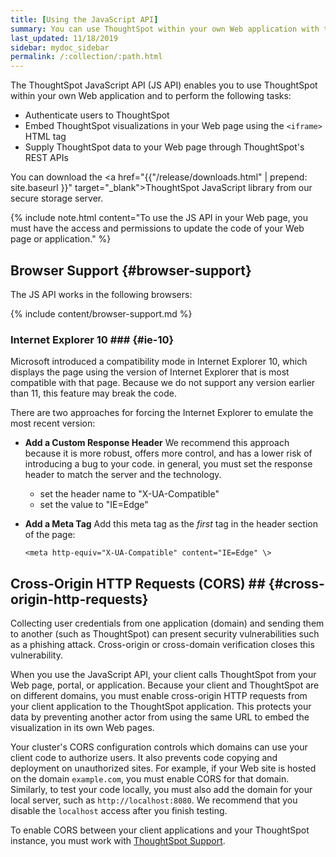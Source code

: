 ```yaml
---
title: [Using the JavaScript API]
summary: You can use ThoughtSpot within your own Web application with the ThoughtSpot JavaScript API.
last_updated: 11/18/2019
sidebar: mydoc_sidebar
permalink: /:collection/:path.html
---
```

The ThoughtSpot JavaScript API (JS API) enables you to use ThoughtSpot
within your own Web application and to perform the following tasks:

-   Authenticate users to ThoughtSpot
-   Embed ThoughtSpot visualizations in your Web page using the `<iframe>` HTML tag
-   Supply ThoughtSpot data to your Web page through ThoughtSpot's REST APIs

You can download the <a href="{{"/release/downloads.html" | prepend: site.baseurl }}" target="_blank">ThoughtSpot JavaScript library</a> from our secure storage server.

{% include note.html content="To use the JS API in your Web page, you must have the access and permissions to
update the code of your Web page or application." %}

## Browser Support {#browser-support}

The JS API works in the following browsers:

{% include content/browser-support.md %}

### Internet Explorer 10 ### {#ie-10}

Microsoft introduced a compatibility mode in Internet Explorer 10, which
displays the page using the version of Internet Explorer that is most
compatible with that page. Because we do not support any version earlier than 11,
this feature may break the code.

There are two approaches for forcing the Internet Explorer to emulate the most recent version:

- **Add a Custom Response Header**
    We recommend this approach because it is more robust, offers more
    control, and has a lower risk of introducing a bug to your code. in general,
    you must set the response header to match the server and the technology.
    * set the header name to "X-UA-Compatible"
    * set the value to "IE=Edge"

- **Add a Meta Tag**
    Add this meta tag as the _first_ tag in the header section of the page:

    ```<meta http-equiv="X-UA-Compatible" content="IE=Edge" \>```

## Cross-Origin HTTP Requests (CORS) ## {#cross-origin-http-requests}

Collecting user credentials from one application (domain) and sending them to
another (such as ThoughtSpot) can present security vulnerabilities such as a
phishing attack. Cross-origin or cross-domain verification closes this vulnerability.

When you use the JavaScript API, your client calls ThoughtSpot from your Web
page, portal, or application. Because your client and ThoughtSpot are on different
domains, you must enable cross-origin HTTP requests from your client application
to the ThoughtSpot application. This protects your data by preventing another actor
from using the same URL to embed the visualization in its own Web pages.

Your cluster's CORS configuration controls which domains can use your
client code to authorize users. It also prevents code copying and deployment on
unauthorized sites.  For example, if your Web site is hosted on
the domain `example.com`, you must enable CORS for that domain. Similarly, to
test your code locally, you must also add the domain for your
local server, such as `http://localhost:8080`. We recommend that you disable the
`localhost` access after you finish testing.

To enable CORS between your client applications and your ThoughtSpot instance,
you must work with <a href="mailto:support@thoughtspot.com">ThoughtSpot
Support</a>.
